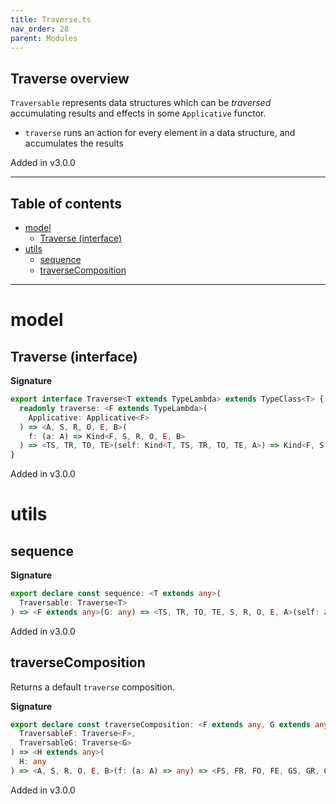 ```yaml
---
title: Traverse.ts
nav_order: 28
parent: Modules
---
```


## Traverse overview

`Traversable` represents data structures which can be _traversed_ accumulating results and effects in some
`Applicative` functor.

- `traverse` runs an action for every element in a data structure, and accumulates the results

Added in v3.0.0

---

<h2 class="text-delta">Table of contents</h2>

- [model](#model)
  - [Traverse (interface)](#traverse-interface)
- [utils](#utils)
  - [sequence](#sequence)
  - [traverseComposition](#traversecomposition)

---

# model

## Traverse (interface)

**Signature**

```ts
export interface Traverse<T extends TypeLambda> extends TypeClass<T> {
  readonly traverse: <F extends TypeLambda>(
    Applicative: Applicative<F>
  ) => <A, S, R, O, E, B>(
    f: (a: A) => Kind<F, S, R, O, E, B>
  ) => <TS, TR, TO, TE>(self: Kind<T, TS, TR, TO, TE, A>) => Kind<F, S, R, O, E, Kind<T, TS, TR, TO, TE, B>>
}
```

Added in v3.0.0

# utils

## sequence

**Signature**

```ts
export declare const sequence: <T extends any>(
  Traversable: Traverse<T>
) => <F extends any>(G: any) => <TS, TR, TO, TE, S, R, O, E, A>(self: any) => any
```

Added in v3.0.0

## traverseComposition

Returns a default `traverse` composition.

**Signature**

```ts
export declare const traverseComposition: <F extends any, G extends any>(
  TraversableF: Traverse<F>,
  TraversableG: Traverse<G>
) => <H extends any>(
  H: any
) => <A, S, R, O, E, B>(f: (a: A) => any) => <FS, FR, FO, FE, GS, GR, GO, GE>(fga: any) => any
```

Added in v3.0.0

